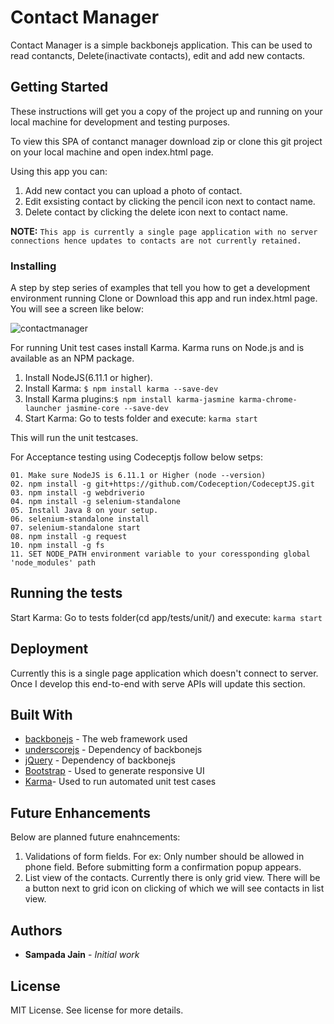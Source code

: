 # Contact Manager

Contact Manager is a simple backbonejs application. This can be used to read contancts, Delete(inactivate contacts), edit and add new contacts.

## Getting Started

These instructions will get you a copy of the project up and running on your local machine for development and testing purposes.

To view this SPA of contanct manager download zip or clone this git project on your local machine and open index.html page.

Using this app you can:
1. Add new contact you can upload a photo of contact.
2. Edit exsisting contact by clicking the pencil icon next to contact name.
3. Delete contact by clicking the delete icon next to contact name.

**NOTE:** `This app is currently a single page application with no server connections hence updates to contacts are not currently retained.`

### Installing

A step by step series of examples that tell you how to get a development environment running
Clone or Download this app and run index.html page. You will see a screen like below:

![contactmanager](https://user-images.githubusercontent.com/12445384/42549503-237ec1ac-84ea-11e8-8909-29a0876c837d.png)

For running Unit test cases install Karma. Karma runs on Node.js and is available as an NPM package.

1. Install NodeJS(6.11.1 or higher).
2. Install Karma: ``$ npm install karma --save-dev``
3. Install Karma plugins:``$ npm install karma-jasmine karma-chrome-launcher jasmine-core --save-dev``
4. Start Karma: Go to tests folder and execute: ``karma start``

This will run the unit testcases.

For Acceptance testing using Codeceptjs follow below setps:

```
01. Make sure NodeJS is 6.11.1 or Higher (node --version)
02. npm install -g git+https://github.com/Codeception/CodeceptJS.git
03. npm install -g webdriverio
04. npm install -g selenium-standalone
05. Install Java 8 on your setup.
06. selenium-standalone install
07. selenium-standalone start
08. npm install -g request
10. npm install -g fs
11. SET NODE_PATH environment variable to your coressponding global 'node_modules' path
```


## Running the tests

Start Karma: Go to tests folder(cd app/tests/unit/) and execute: ``karma start``

## Deployment

Currently this is a single page application which doesn't connect to server. Once I develop this end-to-end with serve APIs will update this section.

## Built With

* [backbonejs](http://backbonejs.org/) - The web framework used
* [underscorejs](https://underscorejs.org/) - Dependency of backbonejs
* [jQuery](https://jquery.com/) - Dependency of backbonejs
* [Bootstrap](https://getbootstrap.com/) - Used to generate responsive UI
* [Karma](https://karma-runner.github.io/2.0/index.html)- Used to run automated unit test cases
 
## Future Enhancements
Below are planned future enahncements:

1. Validations of form fields. For ex: Only number should be allowed in phone field. Before submitting form a confirmation popup appears.
2. List view of the contacts. Currently there is only grid view. There will be a button next to grid icon on clicking of which we will see contacts in list view.

## Authors

* **Sampada Jain** - *Initial work*


## License

MIT License. See license for more details.


